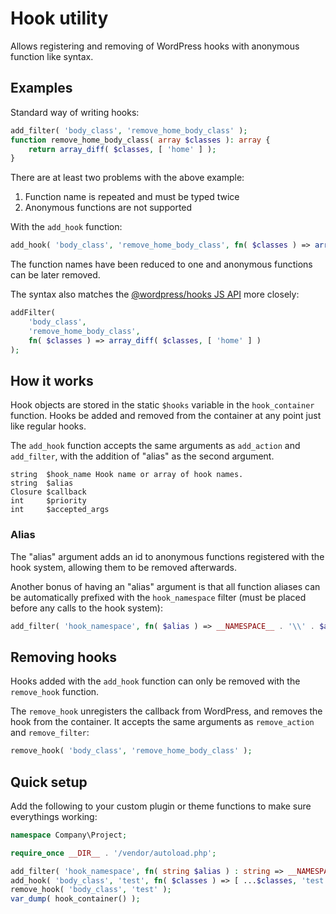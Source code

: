 # Hook utility

Allows registering and removing of WordPress hooks with anonymous function like syntax.

## Examples 

Standard way of writing hooks:

```php
add_filter( 'body_class', 'remove_home_body_class' );
function remove_home_body_class( array $classes ): array {
    return array_diff( $classes, [ 'home' ] );
}
```

There are at least two problems with the above example:

1. Function name is repeated and must be typed twice
2. Anonymous functions are not supported


With  the `add_hook` function:

```php
add_hook( 'body_class', 'remove_home_body_class', fn( $classes ) => array_diff( $classes, [ 'home' ] ) );
```

The function names have been reduced to one and anonymous functions can be later removed.

The syntax also matches the [@wordpress/hooks JS API](https://developer.wordpress.org/block-editor/reference-guides/packages/packages-hooks/) more closely:

```php
addFilter( 
    'body_class', 
    'remove_home_body_class', 
    fn( $classes ) => array_diff( $classes, [ 'home' ] ) 
);
```

## How it works

Hook objects are stored in the static `$hooks` variable in the `hook_container` function. Hooks be added and removed from the container at any point just like regular hooks.

The `add_hook` function accepts the same arguments as `add_action` and `add_filter`, with the addition of "alias" as the second argument.

```
string  $hook_name Hook name or array of hook names.
string  $alias
Closure $callback
int     $priority
int     $accepted_args
```

### Alias

The "alias" argument adds an id to anonymous functions registered with the hook system, allowing them to be removed afterwards.

Another bonus of having an "alias" argument is that all function aliases can be automatically prefixed with the `hook_namespace` filter (must be placed before any calls to the hook system):

```php
add_filter( 'hook_namespace', fn( $alias ) => __NAMESPACE__ . '\\' . $alias );
```

## Removing hooks

Hooks added with the `add_hook` function can only be removed with the `remove_hook` function.

The `remove_hook` unregisters the callback from WordPress, and removes the hook from the container. It accepts the same arguments as `remove_action` and `remove_filter`:

```php
remove_hook( 'body_class', 'remove_home_body_class' );
```

## Quick setup

Add the following to your custom plugin or theme functions to make sure everythings working:

```php
namespace Company\Project;

require_once __DIR__ . '/vendor/autoload.php'; 

add_filter( 'hook_namespace', fn( string $alias ) : string => __NAMESPACE__ . '\\' . $alias );
add_hook( 'body_class', 'test', fn( $classes ) => [ ...$classes, 'test' ] );
remove_hook( 'body_class', 'test' );
var_dump( hook_container() );
```

